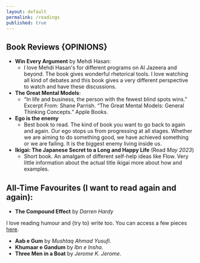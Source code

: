 ```yaml
---
layout: default
permalink: /readings
published: true
---
```


## Book Reviews \{OPINIONS\}
- **Win Every Argument** by Mehdi Hasan:
  - I love Mehdi Hasan's for different programs on Al Jazeera and beyond. The book gives wonderful rhetorical tools. I love watching all kind of debates and this book gives a very different perspective to watch and have these discussions.
- **The Great Mental Models**:
  - “In life and business, the person with the fewest blind spots wins.”
Excerpt From: Shane Parrish. “The Great Mental Models: General Thinking Concepts.” Apple Books.   
- **Ego is the enemy**
  - Best book to read. The kind of book you want to go back to again and again. Our ego stops us from progressing at all stages. Whether we are aiming to do something good, we have achieved something or we are failing. It is the biggest enemy living inside us.
- **Ikigai: The Japanese Secret to a Long and Happy Life** (Read *May 2023*)
  - Short book. An amalgam of different self-help ideas like Flow. Very little information about the actual title ikigai more about how and examples. 

## All-Time Favourites (I want to read again and again):

- **The Compound Effect** by _Darren Hardy_

I love reading humour and \{try to\} write too. You can access a few pieces [here](https://www.facebook.com/anaswriting/).

- **Aab e Gum** by _Mushtaq Ahmad Yusufi_.
- **Khumaar e Gandum** by _Ibn e Insha_.
- **Three Men in  a Boat** by _Jerome K. Jerome_.
